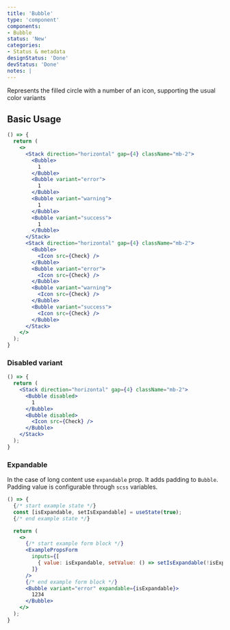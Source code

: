 ```yaml
---
title: 'Bubble'
type: 'component'
components:
- Bubble
status: 'New'
categories:
- Status & metadata
designStatus: 'Done'
devStatus: 'Done'
notes: |
---
```


Represents the filled circle with a number of an icon, supporting the usual color variants

## Basic Usage

```jsx live=true
() => {
  return (
    <>
      <Stack direction="horizontal" gap={4} className="mb-2">
        <Bubble>
          1
        </Bubble>
        <Bubble variant="error">
          1
        </Bubble>
        <Bubble variant="warning">
          1
        </Bubble>
        <Bubble variant="success">
          1
        </Bubble>
      </Stack>
      <Stack direction="horizontal" gap={4} className="mb-2">
        <Bubble>
          <Icon src={Check} />
        </Bubble>
        <Bubble variant="error">
          <Icon src={Check} />
        </Bubble>
        <Bubble variant="warning">
          <Icon src={Check} />
        </Bubble>
        <Bubble variant="success">
          <Icon src={Check} />
        </Bubble>
      </Stack>
    </>
  );
}
```

### Disabled variant

```jsx live=true
() => {
  return (
    <Stack direction="horizontal" gap={4} className="mb-2">
      <Bubble disabled>
        1
      </Bubble>
      <Bubble disabled>
        <Icon src={Check} />
      </Bubble>
    </Stack>
  );
}
```

### Expandable

In the case of long content use `expandable` prop. It adds padding to `Bubble`. Padding value is configurable through `scss` variables.

```jsx live=true
() => {
  {/* start example state */}
  const [isExpandable, setIsExpandable] = useState(true);
  {/* end example state */}

  return (
    <>
      {/* start example form block */}
      <ExamplePropsForm
        inputs={[
          { value: isExpandable, setValue: () => setIsExpandable(!isExpandable), name: 'isExpandable' },
        ]}
      />
      {/* end example form block */}
      <Bubble variant="error" expandable={isExpandable}>
        1234
      </Bubble>
    </>
  );
}
```

